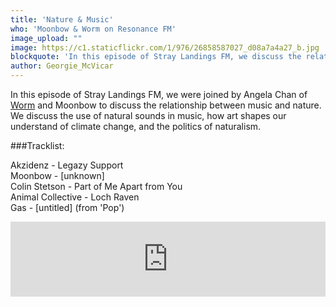 ```yaml
---
title: 'Nature & Music'
who: 'Moonbow & Worm on Resonance FM'
image_upload: ""
image: https://c1.staticflickr.com/1/976/26858587027_d08a7a4a27_b.jpg
blockquote: 'In this episode of Stray Landings FM, we discuss the relationship between music and nature: the use of natural sounds in music, how art shapes our understand of climate change, and the politics of naturalism.'
author: Georgie_McVicar
---
```

In this episode of Stray Landings FM, we were joined by Angela Chan of [Worm](http://wormworm.org/) and Moonbow to discuss the relationship between music and nature. We discuss the use of natural sounds in music, how art shapes our understand of climate change, and the politics of naturalism.

###Tracklist: 

Akzidenz - Legazy Support <br>
Moonbow - [unknown] <br>
Colin Stetson - Part of Me Apart from You <br>
Animal Collective - Loch Raven <br>
Gas - [untitled] (from 'Pop') <br>

<iframe width="100%" height="120" src="https://www.mixcloud.com/widget/iframe/?hide_cover=1&light=1&feed=%2FResonance%2Fstray-landings-26th-april-2018%2F" frameborder="0" ></iframe>